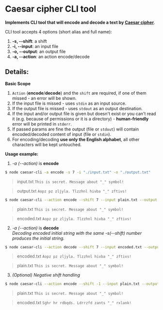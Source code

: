 # Caesar cipher CLI tool

**Implements CLI tool that will encode and decode a text by [Caesar cipher](https://en.wikipedia.org/wiki/Caesar_cipher)**.

CLI tool accepts 4 options (short alias and full name):

1.  **-s, --shift**: a shift
2.  **-i, --input**: an input file
3.  **-o, --output**: an output file
4.  **-a, --action**: an action encode/decode

## Details:

**Basic Scope**

1. `Action` (**encode**/**decode**) and the `shift` are required, if one of them missed - an error will be shown.
2. If the input file is missed - uses `stdin` as an input source.
3. If the output file is missed - uses `stdout` as an output destination.
4. If the input and/or output file is given but doesn't exist or you can't read it (e.g. because of permissions or it is a directory) - **human-friendly** error will be printed in `stderr`.
5. If passed params are fine the output (file or `stdout`) will contain encoded/decoded content of input (file or `stdin`).
6. For encoding/decoding **use only the English alphabet**, all other characters will be kept untouched.

**Usage example:**
1. _-a (--action)_ is **encode**

```bash
$ node caesar-cli -a encode -s 7 -i "./input.txt" -o "./output.txt"
```
> input.txt
> `This is secret. Message about "_" symbol!`

> output.txt
> `Aopz pz zljyla. Tlzzhnl hivba "_" zftivs!`

```bash
$ node caesar-cli --action encode --shift 7 --input plain.txt --output encoded.txt
```
> plain.txt
> `This is secret. Message about "_" symbol!`

> encoded.txt
> `Aopz pz zljyla. Tlzzhnl hivba "_" zftivs!`

2. _-a (--action)_ is **decode**  
   _Decoding encoded initial string with the same -s(--shift) number produces the initial string._

```bash
$ node caesar-cli --action decode --shift 7 --input encoded.txt --output plain.txt
```

> encoded.txt
> `Aopz pz zljyla. Tlzzhnl hivba "_" zftivs!`

> plain.txt
> `This is secret. Message about "_" symbol!`

3. _(Optional) Negative shift handling_

```bash
$ node caesar-cli --action encode --shift -1 --input plain.txt --output encoded.txt
```

> plain.txt
> `This is secret. Message about "_" symbol!`

> encoded.txt
> `Sghr hr rdbqds. Ldrrzfd zants "_" rxlank!`